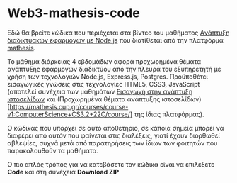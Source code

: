 # Web3-mathesis-code

Εδώ θα βρείτε κώδικα που περιέχεται στα βίντεο του μαθήματος [
Aνάπτυξη διαδικτυακών εφαρμογών με Node.js](https://mathesis.cup.gr/courses/course-v1:ComputerScience+CS3.3+22D/course/) που διατίθεται από την πλατφόρμα [mathesis](https://mathesis.cup.gr/dashboard).

Το μάθημα διάρκειας 4 εβδομάδων αφορά προχωρημένα θέματα ανάπτυξης εφαρμογών διαδικτύου από την πλευρά του εξυπηρετητή με χρήση των τεχνολογιών Node.js, Express.js, Postgres. Προϋποθέτει εισαγωγικές γνώσεις στις τεχνολογίες HTML5, CSS3, JavaScript (αποτελεί συνέχεια των μαθημάτων [Εισαγωγή στην ανάπτυξη ιστοσελίδων](https://mathesis.cup.gr/courses/course-v1:ComputerScience+CS3.1+20E/about) και (Προχωρημένα θέματα ανάπτυξης ιστοσελίδων)[https://mathesis.cup.gr/courses/course-v1:ComputerScience+CS3.2+22C/course/] της ίδιας πλατφόρμας).

O κώδικας που υπάρχει σε αυτό αποθετήριο, σε κάποια σημεία μπορεί να διαφέρει από αυτόν που φαίνεται στις διαλέξεις, γιατί έχουν διορθωθεί αβλεψίες, συχνά μετά από παρατηρήσεις των ίδιων των φοιτητών που παρακολουθούν τα μαθήματα.

Ο πιο απλός τρόπος για να κατεβάσετε τον κώδικα είναι να επιλέξετε **Code** και στη συνέχεια **Download ZIP**


